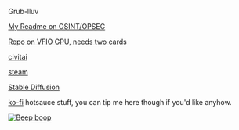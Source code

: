 Grub-lluv

[My Readme on OSINT/OPSEC](https://github.com/airborne-commando/OSINT-Tools)

[Repo on VFIO GPU, needs two cards](https://github.com/airborne-commando/vfio-gpu-script)

[civitai](https://civitai.com/user/NTHOMPSON/models)

[steam](https://steamcommunity.com/id/RangerRules/)

[Stable Diffusion](https://en.wikipedia.org/wiki/Stable_Diffusion)

[ko-fi](https://ko-fi.com/spiceboy96) hotsauce stuff, you can tip me here though if you'd like anyhow.

[![Beep boop](https://img.youtube.com/vi/5OjXrMjWCk8/hqdefault.jpg)](https://youtu.be/5OjXrMjWCk8)
